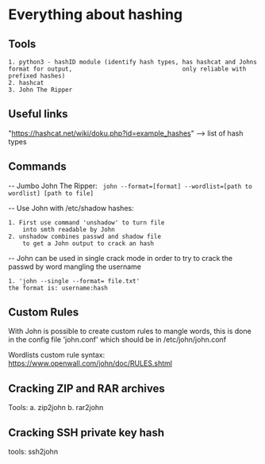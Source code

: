 # Everything about hashing

## Tools

    1. python3 - hashID module (identify hash types, has hashcat and Johns format for output,                               only reliable with prefixed hashes)
    2. hashcat
    3. John The Ripper

## Useful links

"https://hashcat.net/wiki/doku.php?id=example_hashes" --> list of hash types

## Commands

-- Jumbo John The Ripper:
       ``` john --format=[format] --wordlist=[path to wordlist] [path to file]```

-- Use John with /etc/shadow hashes:

    1. First use command 'unshadow' to turn file 
        into smth readable by John
    2. unshadow combines passwd and shadow file 
        to get a John output to crack an hash
-- John can be used in single crack mode in order to try 
    to crack the passwd by word mangling the username

    1. 'john --single --format= file.txt'
    the format is: username:hash

## Custom Rules

With John is possible to create custom rules to mangle words, this is done in the config file 'john.conf' which should be in /etc/john/john.conf

Wordlists custom rule syntax: https://www.openwall.com/john/doc/RULES.shtml

## Cracking ZIP and RAR archives 

Tools:
        a. zip2john 
        b. rar2john

## Cracking SSH private key hash

tools: ssh2john
